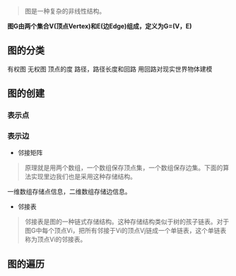 > 图是一种复杂的非线性结构。

**图G由两个集合V(顶点Vertex)和E(边Edge)组成，定义为G=(V，E)**

## 图的分类
有权图 无权图
顶点的度
路径，路径长度和回路
用回路对现实世界物体建模

## 图的创建
### 表示点

### 表示边
- 邻接矩阵
> 原理就是用两个数组，一个数组保存顶点集，一个数组保存边集。下面的算法实现里边我们也是采用这种存储结构。

一维数组存储点信息，二维数组存储边信息。
- 邻接表
> 邻接表是图的一种链式存储结构。这种存储结构类似于树的孩子链表。对于图G中每个顶点Vi，把所有邻接于Vi的顶点Vj链成一个单链表，这个单链表称为顶点Vi的邻接表。

## 图的遍历